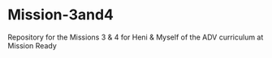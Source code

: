 # Mission-3and4
Repository for the Missions 3 &amp; 4 for Heni &amp; Myself of the ADV curriculum at Mission Ready

